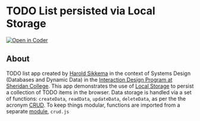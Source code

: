 # TODO List persisted via Local Storage
[![Open in Coder](https://ixdcoder.com/open-in-coder.svg)](https://ixdcoder.com/templates/Static/workspace?name=TODO-Local&mode=auto&param.git_repo=https://bender.sheridanc.on.ca/system-design/todo-local&param.code_template=custom)

## About
TODO list app created by [Harold Sikkema](https://nsitu.ca) in the context of Systems Design (Databases and Dynamic Data) in the [Interaction Design Program at Sheridan College](https://ixd.sheridancollege.ca/). This app demonstrates the use of [Local Storage](https://developer.mozilla.org/en-US/docs/Web/API/Window/localStorage) to persist a collection of TODO items in the browser. Data storage is handled via a set of functions: `createData`, `readData`, `updateData`, `deleteData`, as per the the acronym [CRUD](https://developer.mozilla.org/en-US/docs/Glossary/CRUD). To keep things modular, functions are imported from a separate [module](https://developer.mozilla.org/en-US/docs/Web/JavaScript/Guide/Modules), `crud.js`